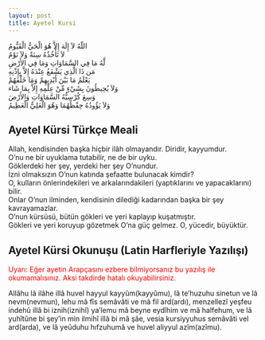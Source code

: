 ```yaml
---
layout: post
title: Ayetel Kursi
---
```


اللّهُ لاَ إِلَهَ إِلاَّ هُوَ الْحَيُّ الْقَيُّومُ <br/>
لاَ تَأْخُذُهُ سِنَةٌ وَلاَ نَوْمٌ <br/>
لَّهُ مَا فِي السَّمَاوَاتِ وَمَا فِي الأَرْضِ <br/>
مَن ذَا الَّذِي يَشْفَعُ عِنْدَهُ إِلاَّ بِإِذْنِهِ <br/>
يَعْلَمُ مَا بَيْنَ أَيْدِيهِمْ وَمَا خَلْفَهُمْ <br/>
وَلاَ يُحِيطُونَ بِشَيْءٍ مِّنْ عِلْمِهِ إِلاَّ بِمَا شَاء <br/>
وَسِعَ كُرْسِيُّهُ السَّمَاوَاتِ وَالأَرْضَ
<br/>وَلاَ يَؤُودُهُ حِفْظُهُمَا وَهُوَ الْعَلِيُّ الْعَظِيمُ


<h2>Ayetel Kürsi Türkçe Meali</h2>
Allah, kendisinden başka hiçbir ilâh olmayandır. Diridir, kayyumdur.<br/>
O’nu ne bir uyuklama tutabilir, ne de bir uyku.<br/>
Göklerdeki her şey, yerdeki her şey O’nundur.<br/>
İzni olmaksızın O’nun katında şefaatte bulunacak kimdir?<br/>
O, kulların önlerindekileri ve arkalarındakileri (yaptıklarını ve yapacaklarını) bilir.<br/>
Onlar O’nun ilminden, kendisinin dilediği kadarından başka bir şey kavrayamazlar.<br/>
O’nun kürsüsü, bütün gökleri ve yeri kaplayıp kuşatmıştır.<br/>
Gökleri ve yeri koruyup gözetmek O’na güç gelmez. O, yücedir, büyüktür.
<br />

<h2>Ayetel Kürsi Okunuşu (Latin Harfleriyle Yazılışı)</h2>
<span style="color:red;">Uyarı: Eğer ayetin Arapçasını ezbere bilmiyorsanız bu yazılış ile okumamalısınız. Aksi takdirde hatalı okuyabilirsiniz.</span><br />

Allâhu lâ ilâhe illâ huvel hayyul kayyûm(kayyûmu), lâ te’huzuhu sinetun ve lâ nevm(nevmun), lehu mâ fîs semâvâti ve mâ fil ard(ardı), menzellezî yeşfeu indehû illâ bi iznih(iznihî) ya’lemu mâ beyne eydîhim ve mâ halfehum, ve lâ yuhîtûne bi şey’in min ilmihî illâ bi mâ şâe, vesia kursiyyuhus semâvâti vel ard(arda), ve lâ yeûduhu hıfzuhumâ ve huvel aliyyul azîm(azîmu).
